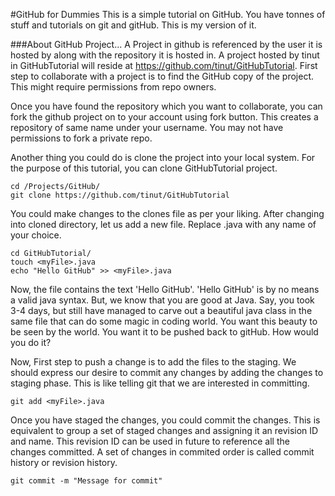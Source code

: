 #GitHub for Dummies
This is a simple tutorial on GitHub. You have tonnes of stuff and tutorials on git and gitHub. This is my version of it.

###About GitHub Project...
A Project in github is referenced by the user it is hosted by along with the repository it is hosted in. A project hosted by tinut in GitHubTutorial will reside at https://github.com/tinut/GitHubTutorial. First step to collaborate with a project is to find the GitHub copy of the project. This might require permissions from repo owners.

Once you have found the repository which you want to collaborate, you can fork the github project on to your account using fork button. This creates a repository of same name under your username. You may not have permissions to fork a private repo.


Another thing you could do is clone the project into your local system. For the purpose of this tutorial, you can clone GitHubTutorial project.

```
cd /Projects/GitHub/
git clone https://github.com/tinut/GitHubTutorial
```

You could make changes to the clones file as per your liking. After changing into cloned directory, let us add a new file. Replace <myfile>.java with any name of your choice. 
```
cd GitHubTutorial/
touch <myFile>.java
echo "Hello GitHub" >> <myFile>.java
```
Now, the file contains the text 'Hello GitHub'. 'Hello GitHub' is by no means a valid java syntax. But, we know that you are good at Java. Say, you took 3-4 days, but still have managed to carve out a beautiful java class in the same file that can do some magic in coding world. You want this beauty to be seen by the world. You want it to be pushed back to gitHub. How would you do it?

Now, First step to push a change is to add the files to the staging. We should express our desire to commit any changes  by adding the changes to staging phase. This is like telling git that we are interested in committing.
```
git add <myFile>.java
```

Once you have staged the changes, you could commit the changes. This is equivalent to group a set of staged changes and assigning it an revision ID and name. This revision ID can be used in future to reference all the changes committed. A set of changes in commited order is called commit history or revision history.
```
git commit -m "Message for commit"
```

